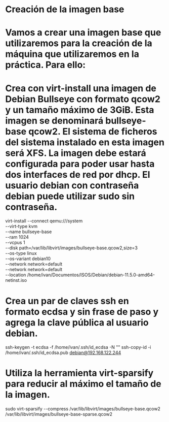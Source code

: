 # Creación de la imagen base

# Vamos a crear una imagen base que utilizaremos para la creación de la máquina que utilizaremos en la práctica. Para ello:

# Crea con virt-install una imagen de Debian Bullseye con formato qcow2 y un tamaño máximo de 3GiB. Esta imagen se denominará bullseye-base qcow2. El sistema de ficheros del sistema instalado en esta imagen será XFS. La imagen debe estará configurada para poder usar hasta dos interfaces de red por dhcp. El usuario debian con contraseña debian puede utilizar sudo sin contraseña.

virt-install --connect qemu:///system \
			--virt-type kvm \
                --name bullseye-base \
                --ram 1024 \
                --vcpus 1 \
                --disk path=/var/lib/libvirt/images/bullseye-base.qcow2,size=3 \
                --os-type linux \
                --os-variant debian10 \
                --network network=default \
                --network network=default \
                --location /home/ivan/Documentos/ISOS/Debian/debian-11.5.0-amd64-netinst.iso

# Crea un par de claves ssh en formato ecdsa y sin frase de paso y agrega la clave pública al usuario debian.

ssh-keygen -t ecdsa -f /home/ivan/.ssh/id_ecdsa -N ""
ssh-copy-id -i /home/ivan/.ssh/id_ecdsa.pub debian@192.168.122.244


# Utiliza la herramienta virt-sparsify para reducir al máximo el tamaño de la imagen.

sudo virt-sparsify --compress /var/lib/libvirt/images/bullseye-base.qcow2 /var/lib/libvirt/images/bullseye-base-sparse.qcow2